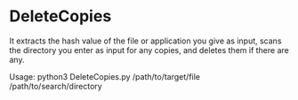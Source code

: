# DeleteCopies
It extracts the hash value of the file or application you give as input, scans the directory you enter as input for any copies, and deletes them if there are any.

Usage: python3 DeleteCopies.py /path/to/target/file /path/to/search/directory
